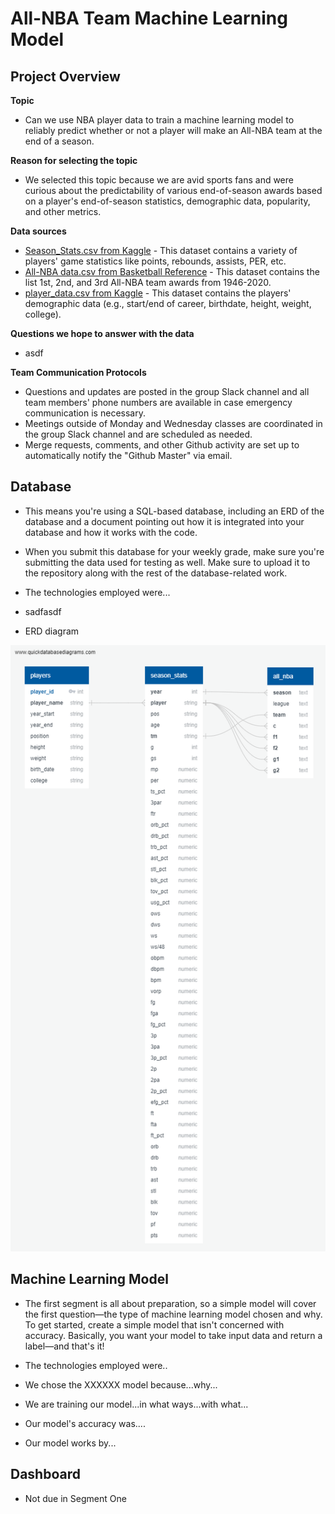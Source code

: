 # All-NBA Team Machine Learning Model

## Project Overview

__Topic__

- Can we use NBA player data to train a machine learning model to reliably predict whether or not a player will make an All-NBA team at the end of a season.
  
__Reason for selecting the topic__ 

- We selected this topic because we are avid sports fans and were curious about the predictability of various end-of-season awards based on a player's end-of-season statistics, demographic data, popularity, and other metrics. 
  
__Data sources__

- [Season_Stats.csv from Kaggle](https://www.kaggle.com/drgilermo/nba-players-stats) - This dataset contains a variety of players' game statistics like points, rebounds, assists, PER, etc.
- [All-NBA data.csv from Basketball Reference](https://www.basketball-reference.com/awards/all_league.html) - This dataset contains the list 1st, 2nd, and 3rd All-NBA team awards from 1946-2020.
- [player_data.csv from Kaggle](https://www.kaggle.com/drgilermo/nba-players-stats) - This dataset contains the players' demographic data (e.g., start/end of career, birthdate, height, weight, college).

__Questions we hope to answer with the data__

- asdf 

__Team Communication Protocols__

- Questions and updates are posted in the group Slack channel and all team members' phone numbers are available in case emergency communication is necessary.
- Meetings outside of Monday and Wednesday classes are coordinated in the group Slack channel and are scheduled as needed.
- Merge requests, comments, and other Github activity are set up to automatically notify the "Github Master" via email.

## Database

- This means you're using a SQL-based database, including an ERD of the database and a document pointing out how it is integrated into your database and how it works with the code. 
- When you submit this database for your weekly grade, make sure you're submitting the data used for testing as well. Make sure to upload it to the repository along with the rest of the database-related work.

- The technologies employed were... 
- sadfasdf
- ERD diagram

![ERD diagram](nba-db-model.png)

## Machine Learning Model

- The first segment is all about preparation, so a simple model will cover the first question—the type of machine learning model chosen and why. To get started, create a simple model that isn't concerned with accuracy. Basically, you want your model to take input data and return a label—and that's it!

- The technologies employed were..
- We chose the XXXXXX model because...why...
- We are training our model...in what ways...with what...
- Our model's accuracy was....
- Our model works by...


## Dashboard

- Not due in Segment One









